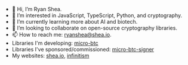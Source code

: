 - 👋 Hi, I’m Ryan Shea.
- 👀 I’m interested in JavaScript, TypeScript, Python, and cryptography.
- 🌱 I’m currently learning more about AI and biotech.
- 💞️ I’m looking to collaborate on open-source cryptography libraries.
- 📫 How to reach me: ryanshea@shea.io.
- Libraries I'm developing: [micro-btc](https://github.com/micro-btc/micro-btc)
- Libraries I've sponsored/commissioned: [micro-btc-signer](https://github.com/shea256/micro-btc-signer)
- My websites: [shea.io](https://www.shea.io/), [infinitism](https://www.infinitism.com/)

